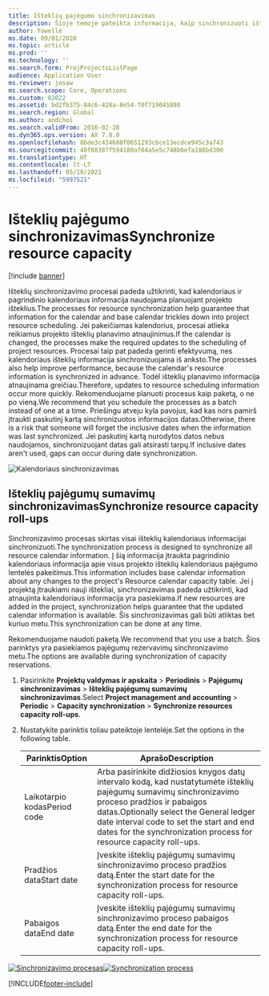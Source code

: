 ```yaml
---
title: Išteklių pajėgumo sinchronizavimas
description: Šioje temoje pateikta informacija, kaip sinchronizuoti ištekliaus pajėgumą kalendoriuose ir projektuose.
author: Yowelle
ms.date: 09/01/2020
ms.topic: article
ms.prod: ''
ms.technology: ''
ms.search.form: ProjProjectsListPage
audience: Application User
ms.reviewer: josaw
ms.search.scope: Core, Operations
ms.custom: 82022
ms.assetid: bd2fb375-84c6-428a-8e54-f0f719045898
ms.search.region: Global
ms.author: andchoi
ms.search.validFrom: 2016-02-28
ms.dyn365.ops.version: AX 7.0.0
ms.openlocfilehash: 8bde3c434680f0651293cbce13ecdce945c3a743
ms.sourcegitcommit: 40f68387f594180af64a5e5c748b6efa188bd300
ms.translationtype: HT
ms.contentlocale: lt-LT
ms.lasthandoff: 05/10/2021
ms.locfileid: "5997521"
---
```

# <a name="synchronize-resource-capacity"></a><span data-ttu-id="193e1-103">Išteklių pajėgumo sinchronizavimas</span><span class="sxs-lookup"><span data-stu-id="193e1-103">Synchronize resource capacity</span></span>

[!include [banner](../includes/banner.md)]

<span data-ttu-id="193e1-104">Išteklių sinchronizavimo procesai padeda užtikrinti, kad kalendoriaus ir pagrindinio kalendoriaus informacija naudojama planuojant projekto išteklius.</span><span class="sxs-lookup"><span data-stu-id="193e1-104">The processes for resource synchronization help guarantee that information for the calendar and base calendar trickles down into project resource scheduling.</span></span> <span data-ttu-id="193e1-105">Jei pakeičiamas kalendorius, procesai atlieka reikiamus projekto išteklių planavimo atnaujinimus.</span><span class="sxs-lookup"><span data-stu-id="193e1-105">If the calendar is changed, the processes make the required updates to the scheduling of project resources.</span></span> <span data-ttu-id="193e1-106">Procesai taip pat padeda gerinti efektyvumą, nes kalendoriaus išteklių informacija sinchronizuojama iš anksto.</span><span class="sxs-lookup"><span data-stu-id="193e1-106">The processes also help improve performance, because the calendar's resource information is synchronized in advance.</span></span> <span data-ttu-id="193e1-107">Todėl išteklių planavimo informacija atnaujinama greičiau.</span><span class="sxs-lookup"><span data-stu-id="193e1-107">Therefore, updates to resource scheduling information occur more quickly.</span></span> <span data-ttu-id="193e1-108">Rekomenduojame planuoti procesus kaip paketą, o ne po vieną.</span><span class="sxs-lookup"><span data-stu-id="193e1-108">We recommend that you schedule the processes as a batch instead of one at a time.</span></span> <span data-ttu-id="193e1-109">Priešingu atveju kyla pavojus, kad kas nors pamirš įtraukti paskutinį kartą sinchronizuotos informacijos datas.</span><span class="sxs-lookup"><span data-stu-id="193e1-109">Otherwise, there is a risk that someone will forget the inclusive dates when the information was last synchronized.</span></span> <span data-ttu-id="193e1-110">Jei paskutinį kartą nurodytos datos nebus naudojamos, sinchronizuojant datas gali atsirasti tarpų.</span><span class="sxs-lookup"><span data-stu-id="193e1-110">If inclusive dates aren't used, gaps can occur during date synchronization.</span></span>

![Kalendoriaus sinchronizavimas](./media/projectresourcing04-1024x471.jpg)

## <a name="synchronize-resource-capacity-roll-ups"></a><span data-ttu-id="193e1-112">Išteklių pajėgumų sumavimų sinchronizavimas</span><span class="sxs-lookup"><span data-stu-id="193e1-112">Synchronize resource capacity roll-ups</span></span>

<span data-ttu-id="193e1-113">Sinchronizavimo procesas skirtas visai išteklių kalendoriaus informacijai sinchronizuoti.</span><span class="sxs-lookup"><span data-stu-id="193e1-113">The synchronization process is designed to synchronize all resource calendar information.</span></span> <span data-ttu-id="193e1-114">Į šią informacija įtraukta pagrindinio kalendoriaus informacija apie visus projekto išteklių kalendoriaus pajėgumo lentelės pakeitimus.</span><span class="sxs-lookup"><span data-stu-id="193e1-114">This information includes base calendar information about any changes to the project's Resource calendar capacity table.</span></span> <span data-ttu-id="193e1-115">Jei į projektą įtraukiami nauji ištekliai, sinchronizavimas padeda užtikrinti, kad atnaujinta kalendoriaus informacija yra pasiekiama.</span><span class="sxs-lookup"><span data-stu-id="193e1-115">If new resources are added in the project, synchronization helps guarantee that the updated calendar information is available.</span></span> <span data-ttu-id="193e1-116">Šis sinchronizavimas gali būti atliktas bet kuriuo metu.</span><span class="sxs-lookup"><span data-stu-id="193e1-116">This synchronization can be done at any time.</span></span>

<span data-ttu-id="193e1-117">Rekomenduojame naudoti paketą.</span><span class="sxs-lookup"><span data-stu-id="193e1-117">We recommend that you use a batch.</span></span> <span data-ttu-id="193e1-118">Šios parinktys yra pasiekiamos pajėgumų rezervavimų sinchronizavimo metu.</span><span class="sxs-lookup"><span data-stu-id="193e1-118">The options are available during synchronization of capacity reservations.</span></span>

1. <span data-ttu-id="193e1-119">Pasirinkite **Projektų valdymas ir apskaita** &gt; **Periodinis** &gt; **Pajėgumų sinchronizavimas** &gt; **Išteklių pajėgumų sumavimų sinchronizavimas**.</span><span class="sxs-lookup"><span data-stu-id="193e1-119">Select **Project management and accounting** &gt; **Periodic** &gt; **Capacity synchronization** &gt; **Synchronize resources capacity roll-ups**.</span></span>
2. <span data-ttu-id="193e1-120">Nustatykite parinktis toliau pateiktoje lentelėje.</span><span class="sxs-lookup"><span data-stu-id="193e1-120">Set the options in the following table.</span></span>

    | <span data-ttu-id="193e1-121">Parinktis</span><span class="sxs-lookup"><span data-stu-id="193e1-121">Option</span></span>      | <span data-ttu-id="193e1-122">Aprašo</span><span class="sxs-lookup"><span data-stu-id="193e1-122">Description</span></span> |
    |-------------|-------------|
    | <span data-ttu-id="193e1-123">Laikotarpio kodas</span><span class="sxs-lookup"><span data-stu-id="193e1-123">Period code</span></span> | <span data-ttu-id="193e1-124">Arba pasirinkite didžiosios knygos datų intervalo kodą, kad nustatytumėte išteklių pajėgumų sumavimų sinchronizavimo proceso pradžios ir pabaigos datas.</span><span class="sxs-lookup"><span data-stu-id="193e1-124">Optionally select the General ledger date interval code to set the start and end dates for the synchronization process for resource capacity roll-ups.</span></span> |
    | <span data-ttu-id="193e1-125">Pradžios data</span><span class="sxs-lookup"><span data-stu-id="193e1-125">Start date</span></span>  | <span data-ttu-id="193e1-126">Įveskite išteklių pajėgumų sumavimų sinchronizavimo proceso pradžios datą.</span><span class="sxs-lookup"><span data-stu-id="193e1-126">Enter the start date for the synchronization process for resource capacity roll-ups.</span></span> |
    | <span data-ttu-id="193e1-127">Pabaigos data</span><span class="sxs-lookup"><span data-stu-id="193e1-127">End date</span></span>    | <span data-ttu-id="193e1-128">Įveskite išteklių pajėgumų sumavimų sinchronizavimo proceso pabaigos datą.</span><span class="sxs-lookup"><span data-stu-id="193e1-128">Enter the end date for the synchronization process for resource capacity roll-ups.</span></span> |

<span data-ttu-id="193e1-129">[![Sinchronizavimo procesas](./media/projectresourcing09.jpg)](./media/projectresourcing09.jpg)</span><span class="sxs-lookup"><span data-stu-id="193e1-129">[![Synchronization process](./media/projectresourcing09.jpg)](./media/projectresourcing09.jpg)</span></span>


[!INCLUDE[footer-include](../includes/footer-banner.md)]